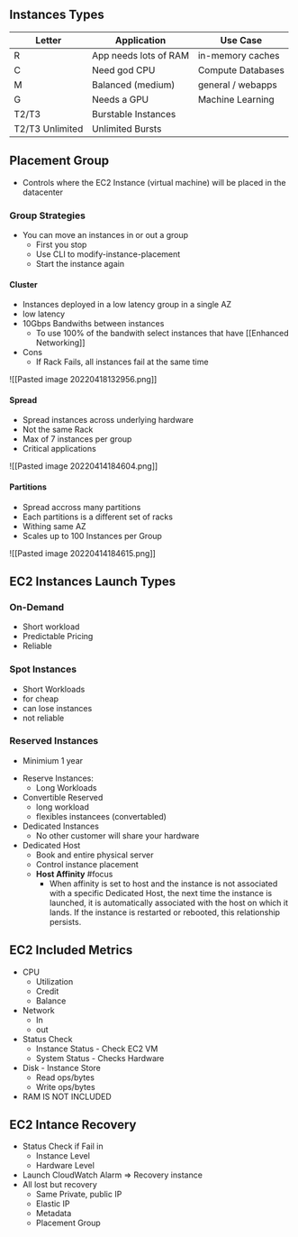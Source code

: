 
## Instances Types
| Letter          | Application           | Use Case          |
| --------------- | --------------------- | ----------------- |
| R               | App needs lots of RAM | in-memory caches  |
| C               | Need god CPU          | Compute Databases |
| M               | Balanced (medium)     | general / webapps |
| G               | Needs a GPU           | Machine Learning  |
| T2/T3           | Burstable Instances   |                   |
| T2/T3 Unlimited | Unlimited Bursts      |                   |
## Placement Group
- Controls where the EC2 Instance (virtual machine) will be placed in the datacenter
### Group Strategies
- You can move an instances in or out a group
	- First you stop
	- Use CLI to modify-instance-placement
	- Start the instance again

#### Cluster
- Instances deployed in a low latency group in a single AZ
- low latency 
- 10Gbps Bandwiths between instances
	- To use 100% of the bandwith select instances that have [[Enhanced Networking]]
- Cons
	- If Rack Fails, all instances fail at the same time

![[Pasted image 20220418132956.png]]


#### Spread
- Spread instances across underlying hardware
- Not the same Rack
- Max of 7 instances per group
- Critical applications

![[Pasted image 20220414184604.png]]

#### Partitions
- Spread accross many partitions
- Each partitions is a different set of racks
- Withing same AZ
- Scales up to 100 Instances per Group

![[Pasted image 20220414184615.png]]

## EC2 Instances Launch Types
### On-Demand 
* Short workload
* Predictable Pricing
* Reliable
### Spot Instances
* Short Workloads
* for cheap
* can lose instances
* not reliable
### Reserved  Instances
- Minimium 1 year
* Reserve Instances:
	* Long Workloads
* Convertible Reserved
	* long workload
	* flexibles instancees (convertabled)
* Dedicated Instances
	* No other customer will share your hardware
* Dedicated Host
	* Book and entire physical server
	* Control instance placement
	* **Host Affinity** #focus 
		* When affinity is set to host and the instance is not associated with a specific Dedicated Host, the next time the instance is launched, it is automatically associated with the host on which it lands. If the instance is restarted or rebooted, this relationship persists.

## EC2 Included Metrics
- CPU
	- Utilization
	- Credit
	- Balance
- Network
	- In
	- out
- Status Check
	- Instance Status - Check EC2 VM
	- System Status - Checks Hardware
- Disk - Instance Store
	- Read ops/bytes
	- Write ops/bytes
- RAM IS NOT INCLUDED

## EC2 Intance Recovery
- Status Check if Fail in 
	- Instance Level
	- Hardware Level
- Launch CloudWatch Alarm => Recovery instance
- All lost but recovery
	- Same Private, public IP
	- Elastic IP
	- Metadata
	- Placement Group